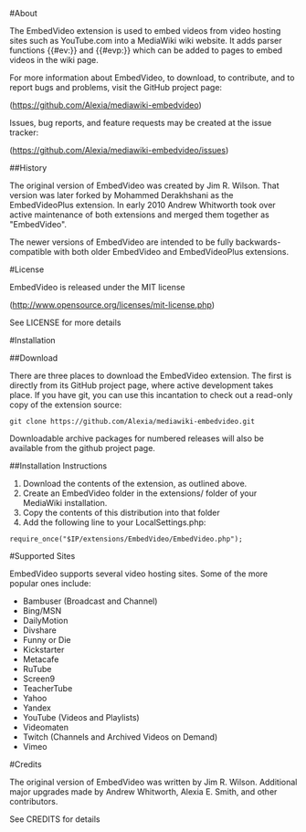 #About

The EmbedVideo extension is used to embed videos from video hosting sites such as YouTube.com into a MediaWiki wiki website.  It adds parser functions {{#ev:}} and {{#evp:}} which can be added to pages to embed videos in the wiki page.

For more information about EmbedVideo, to download, to contribute, and to report bugs and problems, visit the GitHub project page:

(https://github.com/Alexia/mediawiki-embedvideo)

Issues, bug reports, and feature requests may be created at the issue tracker:

(https://github.com/Alexia/mediawiki-embedvideo/issues)

##History

The original version of EmbedVideo was created by Jim R. Wilson.  That version was later forked by Mohammed Derakhshani as the EmbedVideoPlus extension.  In early 2010 Andrew Whitworth took over active maintenance of both extensions and merged them together as "EmbedVideo".

The newer versions of EmbedVideo are intended to be fully backwards-compatible with both older EmbedVideo and EmbedVideoPlus extensions.

#License

EmbedVideo is released under the MIT license

(http://www.opensource.org/licenses/mit-license.php)

See LICENSE for more details

#Installation

##Download

There are three places to download the EmbedVideo extension. The first is directly from its GitHub project page, where active development takes place.  If you have git, you can use this incantation to check out a read-only copy of the extension source:

```
git clone https://github.com/Alexia/mediawiki-embedvideo.git
```

Downloadable archive packages for numbered releases will also be available from the github project page.

##Installation Instructions

1. Download the contents of the extension, as outlined above.
2. Create an EmbedVideo folder in the extensions/ folder of your MediaWiki installation.
3. Copy the contents of this distribution into that folder
4. Add the following line to your LocalSettings.php:

```
require_once("$IP/extensions/EmbedVideo/EmbedVideo.php");
```

#Supported Sites

EmbedVideo supports several video hosting sites. Some of the more popular ones
include:

* Bambuser (Broadcast and Channel)
* Bing/MSN
* DailyMotion
* Divshare
* Funny or Die
* Kickstarter
* Metacafe
* RuTube
* Screen9
* TeacherTube
* Yahoo
* Yandex
* YouTube (Videos and Playlists)
* Videomaten
* Twitch (Channels and Archived Videos on Demand)
* Vimeo

#Credits

The original version of EmbedVideo was written by Jim R. Wilson.  Additional major upgrades made by Andrew Whitworth, Alexia E. Smith, and other contributors.

See CREDITS for details